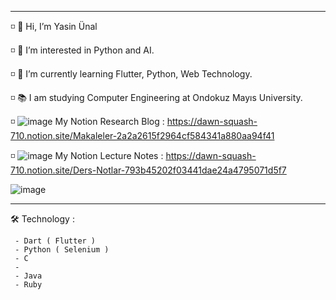   ----------------------------------------------------------------------
  ◽️ 👋 Hi, I’m Yasin Ünal
  
  ◽️ 👀 I’m interested in Python and AI.
  
  ◽️ 🌱 I’m currently learning Flutter, Python, Web Technology.
  
  ◽️ 📚 I am studying Computer Engineering at Ondokuz Mayıs University. 
  
  ◽️ ![image](https://user-images.githubusercontent.com/56133248/154100978-5472e94c-80ba-4eed-9bfb-8218d5c3b4c1.png) My Notion Research Blog : https://dawn-squash-710.notion.site/Makaleler-2a2a2615f2964cf584341a880aa94f41
  
  ◽️ ![image](https://user-images.githubusercontent.com/56133248/154100978-5472e94c-80ba-4eed-9bfb-8218d5c3b4c1.png) My Notion Lecture Notes : https://dawn-squash-710.notion.site/Ders-Notlar-793b45202f03441dae24a4795071d5f7

 
  
![image](https://user-images.githubusercontent.com/56133248/143773264-7933ce21-81b2-4057-bfb7-5bcc7be3691a.png)

  ----------------------------------------------------------------------
  
  🛠 Technology : 
    
     - Dart ( Flutter )
     - Python ( Selenium ) 
     - C
     - 
     - Java
     - Ruby
  
  
<!---
Pilestin/Pilestin is a ✨ special ✨ repository because its `README.md` (this file) appears on your GitHub profile.
You can click the Preview link to take a look at your changes.
--->
